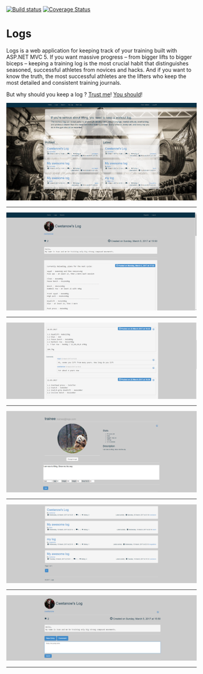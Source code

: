 [![Build status](https://ci.appveyor.com/api/projects/status/github/cwetanow/Logs?branch=master&svg=true)](https://ci.appveyor.com/project/cwetanow/Logs) [![Coverage Status](https://coveralls.io/repos/github/cwetanow/Logs/badge.svg?branch=master)](https://coveralls.io/github/cwetanow/Logs?branch=master)

# Logs

Logs is a web application for keeping track of your training built with ASP.NET MVC 5. If you want massive progress – from bigger lifts to bigger biceps – keeping a training log  is the most crucial habit that distinguishes seasoned, successful athletes from novices and hacks. And if you want to know the truth, the most successful athletes are the lifters who keep the most detailed and consistent training journals.

But why should you keep a log ? [Trust me](https://www.t-nation.com/training/log-your-training-like-a-boss)! [You should](https://www.t-nation.com/training/powerful-reasons-to-use-a-workout-log)!


![Home](./screens/home-page.png?raw=true)
<hr />

![Home](./screens/details.png?raw=true)
<hr />

![Home](./screens/entries.png?raw=true)
<hr />

![Home](./screens/profile.png?raw=true)
<hr />

![Home](./screens/list.png?raw=true)
<hr />

![Home](./screens/new-entry.png?raw=true)
<hr />
